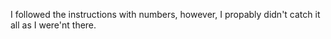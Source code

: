 
I followed the instructions with numbers, however, I propably didn't catch it all as I were'nt there.

